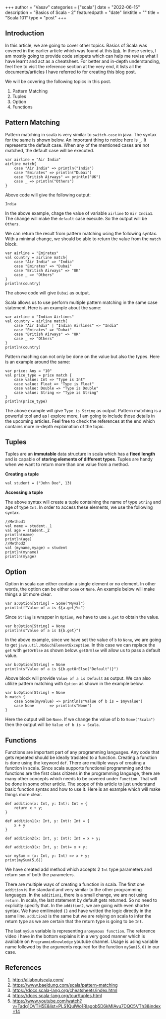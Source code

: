+++
author = "Vasav"
categories = ["scala"]
date = "2022-06-15"
description = "Basics of Scala - 2"
featuredpath = "date"
linktitle = ""
title = "Scala 101"
type = "post"
+++

## Introduction
In this article, we are going to cover other topics. Basics of Scala was covered in the earlier article which was found at this [link](https://vasav.co.in/blog/scala/). In these series, I am mostly going to provide code snippets which can help me revise what I have learnt and act as a cheatsheet. For better and in-depth understanding, feel free to visit the reference section at the very end, it lists all the documents/articles I have referred to for creating this blog post. 

We will be covering the following topics in this post. 

1. Pattern Matching
2. Tuples
3. Option
4. Functions


## Pattern Matching
Pattern matching in scala is very similar to ```switch-case``` in java. The syntax for the same is shown below. An important thing to notice here is ```_```. It represents the default case. When any of the mentioned cases are not matched, the default case will be executed. 

```
var airline = "Air India"
airline match{
    case "Air India" => println("India")
    case "Emirates" => println("Dubai")
    case "British Airways" => println("UK")
    case _ => println("Others")
}
```

Above code will give the following output:
```
India
```
In the above example, chage the value of variable ```airline``` to ```Air India1```. The change will make the ```default``` case execute. So the output will be ```Others```. 

We can return the result from pattern matching using the following syntax. With a minimal change, we should be able to return the value from the ```match``` block. 

```
var airline = "Emirates"
val country = airline match{
    case "Air India" => "India"
    case "Emirates" => "Dubai"
    case "British Airways" => "UK"
    case _ => "Others"
}
println(country)
```
The above code will give ```Dubai``` as output. 

Scala allows us to use perform multiple pattern matching in the same case statement. Here is an example about the same:

```
var airline = "Indian Airlines"
val country = airline match{
    case "Air India" | "Indian Airlines" => "India"
    case "Emirates" => "Dubai"
    case "British Airways" => "UK"
    case _ => "Others"
}
println(country)
```

Pattern maching can not only be done on the value but also the types. Here is an example around the same: 

```
var price: Any = "10"
val price_type = price match {
    case value: Int => "Type is Int"
    case value: Float => "Type is Float"
    case value: Double => "Type is Double"
    case value: String => "Type is String"
}
println(price_type)
```

The above example will give ```Type is String``` as output. Pattern matching is a powerful tool and as I explore more, I am going to include those details in the upcoming articles. Feel free to check the references at the end which contains more in-depth explaination of the topic.

## Tuples
Tuples are an **immutable** data structure in scala which has a **fixed length** and is capable of **storing elements of different types**. Tuples are handy when we want to return more than one value from a method.

**Creating a tuple**
```
val student = ("John Doe", 13)
```

**Accessing a tuple**

The above syntax will create a tuple containing the name of type ```String``` and age of type ```Int```. In order to access these elements, we use the following syntax.

```
//Method1
val name = student._1
val age = student._2
println(name)
println(age)
//Method2
val (myname,myage) = student
println(myname)
println(myage)
```

## Option
Option in scala can either contain a single element or no element. In other words, the option can be either ```Some``` or ```None```. An example below will make things a bit more clear.

```
var a:Option[String] = Some("Myval")
println(f"Value of a is ${a.get}%s")
```
Since ```String``` is wrapper in ```Option```, we have to use ```a.get``` to obtain the value. 

```
var b:Option[String] = None
println(s"Value of a is ${b.get}")
```
In the above example, since we have set the value of ```b``` to ```None```, we are going to get ```java.util.NoSuchElementException```. In this case we can replace the ```get``` with ```getOrElse``` as shown below. ```getOrElse``` will allow us to pass a default value. 

```
var b:Option[String] = None
println(s"Value of a is ${b.getOrElse("Default")}")
```
Above block will provide ```Value of a is Default``` as output. We can also utilize pattern matching with ```Option``` as shown in the example below.

```
var b:Option[String] = None
b match {
    case Some(myvalue) => println(s"Value of b is = $myvalue")
    case None       => println(s"None")
}
```
Here the output will be ```None```. If we change the value of b to ```Some("Scala")``` then the output will be ```Value of b is = Scala```.

## Functions

Functions are important part of any programming languages. Any code that gets repeated should be ideally traslated to a function. Creating a function is done using the keyword ```def```. There are multiple ways of creating a function in scala. Since scala supports functional programming and the functions are the first class citizens in the programming language, there are many other concepts which needs to be covered under ```Function```. That will be done in some other article. The scope of this article to just understand basic function syntax and how to use it. Here is an example which will make things more clear.



```
def addition(x: Int, y: Int): Int = {
    return x + y;
}

def addition1(x: Int, y: Int): Int = {
    x + y
}

def addition2(x: Int, y: Int): Int = x + y;

def addition3(x: Int, y: Int)= x + y;

var mySum = (x: Int, y: Int) => x + y;
print(mySum(5,6))
```

We have created add method which accepts 2 ```Int``` type parameters and return ```sum``` of both the parameters. 

There are multiple ways of creating a function in scala. The first one ```addition``` is the standard and very similar to the other programming languages. In the ```addition1```, there is a small change, we are not using ```return```. In scala, the last statement by default gets returned. So no need to explicitly specify that. In the ```addition2```, we are going with even shorter syntax. We have emilimated ```{}``` and have writted the logic directly in the same line. ```addition3``` is the same but we are relying on scala to infer the return type as we are certain that the return type is going to be ```Int```. 

The last ```mySum``` variable is representing ```anonymous function```. The reference video i have in the bottom explains it in a very good manner which is available on ```ProgramminKnowledge``` youtube channel. Usage is using variable name followed by the arguments required for the function ```mySum(5,6)``` in our case. 

## References
1. http://allaboutscala.com/
2. https://www.baeldung.com/scala/pattern-matching
3. https://docs.scala-lang.org/cheatsheets/index.html
4. https://docs.scala-lang.org/tour/tuples.html
5. https://www.youtube.com/watch?v=Tadg1OVTH5E&list=PLS1QulWo1RIagob5D6kMIAvu7DQC5VTh3&index=14




